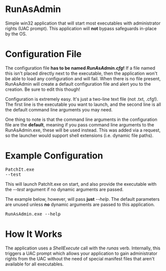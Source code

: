 RunAsAdmin
==========

Simple win32 application that will start most executables with administrator rights (UAC prompt). This application will <b>not</b> bypass safeguards in-place by the OS.

Configuration File
==========

The configuration file <b>has to be named <i>RunAsAdmin.cfg</i>!</b> If a file named this isn't placed directly next to the 
executable, then the application won't be able to load any configuration and will fail. When there is no file present, RunAsAdmin will create a default configuration file and alert you to the creation. Be sure to edit this though!

Configuration is extremely easy. It's just a two-line text file (not .txt, .cfg!). The first line is the executable you 
want to launch, and the second line is all the default command line arguments you may need. 

One thing to note is that the command line arguments in the configuration file are the <b>default</b>, meaning if you pass command line arguments to the RunAsAdmin.exe, these will be used instead. This was added via a request, so the launcher would support shell extensions (i.e. dynamic file paths).

Example Configuration
==========
<pre>
PatchIt.exe
--test
</pre>

This will launch PatchIt.exe on start, and also provide the executable with the <i>--test</i> argument if no dynamic arguments are passed. 

The example below, however, will pass <b>just</b> <i>--help</i>. The default parameters are unused unless <b>no</b> dynamic arguments are passed to this application.

<pre>
RunAsAdmin.exe --help
</pre>

How It Works
==========
The application uses a <i>ShellExecute</i> call with the <i>runas</i> verb. Internally, this triggers a UAC prompt which allows your application to gain administrator rights from the UAC without the need of special manifest files that aren't available for all executables.
